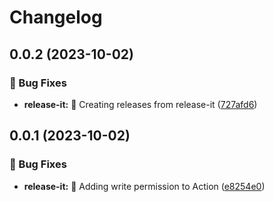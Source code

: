 # Changelog

## 0.0.2 (2023-10-02)


### 🐛 Bug Fixes

* **release-it:** 🐛 Creating releases from release-it ([727afd6](https://github.com/priyesh-zero/nextjs-pwa/commits/727afd65d1cb17ef853b6ba5441285f37720dfa3))

## 0.0.1 (2023-10-02)


### 🐛 Bug Fixes

* **release-it:** 🐛 Adding write permission to Action ([e8254e0](https://github.com/priyesh-zero/nextjs-pwa/commits/e8254e09f2519413013f6a276fcab3bc0c583dca))